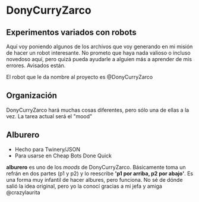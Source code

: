 # DonyCurryZarco
## Experimentos variados con robots

Aquí voy poniendo algunos de los archivos que voy generando en mi misión de hacer un robot interesante. No prometo que haya nada valioso o incluso novedoso aquí, pero quizá pueda ayudarle a alguien más a aprender de mis errores. Avisados están.

El robot que le da nombre al proyecto es @DonyCurryZarco

## Organización

DonyCurryZarco hará muchas cosas diferentes, pero sólo una de ellas a la vez. La tarea actual será el "mood"

## Alburero
- Hecho para Twinery/JSON
- Para usarse en Cheap Bots Done Quick

**alburero** es uno de los *moods* de DonyCurryZarco. Básicamente toma un refrán en dos partes (p1 y p2) y lo reescribe **'p1 por arriba, p2 por abajo'**. Es una forma muy infantil de hacer albures, pero funciona. No sé de dónde salió la idea original, pero yo la conocí gracias a mi jefa y amiga @crazylaurita
